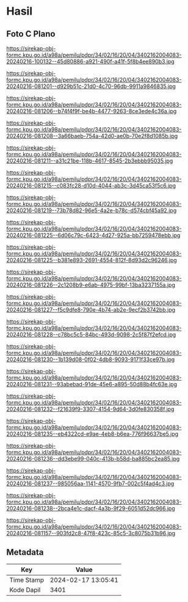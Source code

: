 # Hasil

## Foto C Plano

https://sirekap-obj-formc.kpu.go.id/a98a/pemilu/pdpr/34/02/16/20/04/3402162004083-20240216-100132--45d80886-a921-490f-a41f-5f8b4ee890b3.jpg

https://sirekap-obj-formc.kpu.go.id/a98a/pemilu/pdpr/34/02/16/20/04/3402162004083-20240216-081201--d929b51c-21d0-4c70-96db-9911a9846835.jpg

https://sirekap-obj-formc.kpu.go.id/a98a/pemilu/pdpr/34/02/16/20/04/3402162004083-20240216-081206--b74f4f9f-be4b-4477-9263-8ce3ede4c36a.jpg

https://sirekap-obj-formc.kpu.go.id/a98a/pemilu/pdpr/34/02/16/20/04/3402162004083-20240216-081208--3a66baeb-754a-42d0-ae0b-70e2f8d1085b.jpg

https://sirekap-obj-formc.kpu.go.id/a98a/pemilu/pdpr/34/02/16/20/04/3402162004083-20240216-081211--a31c21be-118b-4617-8545-2b3ebbb95035.jpg

https://sirekap-obj-formc.kpu.go.id/a98a/pemilu/pdpr/34/02/16/20/04/3402162004083-20240216-081215--c083fc28-d10d-4044-ab3c-3d45ca53f5c6.jpg

https://sirekap-obj-formc.kpu.go.id/a98a/pemilu/pdpr/34/02/16/20/04/3402162004083-20240216-081219--73b78d82-96e5-4a2e-b78c-d574cbf45a92.jpg

https://sirekap-obj-formc.kpu.go.id/a98a/pemilu/pdpr/34/02/16/20/04/3402162004083-20240216-081225--6d06c79c-6423-4d27-925a-bb7259478ebb.jpg

https://sirekap-obj-formc.kpu.go.id/a98a/pemilu/pdpr/34/02/16/20/04/3402162004083-20240216-081225--b381e893-2691-4554-812f-8d93d2c96246.jpg

https://sirekap-obj-formc.kpu.go.id/a98a/pemilu/pdpr/34/02/16/20/04/3402162004083-20240216-081226--2c1208b9-e6ab-4975-99bf-13ba3237155a.jpg

https://sirekap-obj-formc.kpu.go.id/a98a/pemilu/pdpr/34/02/16/20/04/3402162004083-20240216-081227--f5c9dfe8-790e-4b74-ab2e-9ecf2b3742bb.jpg

https://sirekap-obj-formc.kpu.go.id/a98a/pemilu/pdpr/34/02/16/20/04/3402162004083-20240216-081228--c78bc5c5-84bc-493d-9098-2c5f87f2efcd.jpg

https://sirekap-obj-formc.kpu.go.id/a98a/pemilu/pdpr/34/02/16/20/04/3402162004083-20240216-081230--1b139d08-0f02-4db8-9093-9171f33ce97b.jpg

https://sirekap-obj-formc.kpu.go.id/a98a/pemilu/pdpr/34/02/16/20/04/3402162004083-20240216-081231--93abebad-91de-45e6-a895-50d88b4fc63e.jpg

https://sirekap-obj-formc.kpu.go.id/a98a/pemilu/pdpr/34/02/16/20/04/3402162004083-20240216-081232--f21639f9-3307-4154-9d64-3d0fe830358f.jpg

https://sirekap-obj-formc.kpu.go.id/a98a/pemilu/pdpr/34/02/16/20/04/3402162004083-20240216-081235--eb4322cd-e9ae-4eb8-b6ea-776f96637be5.jpg

https://sirekap-obj-formc.kpu.go.id/a98a/pemilu/pdpr/34/02/16/20/04/3402162004083-20240216-081236--dd3ebe99-040c-413b-b58d-ba885bc2ea85.jpg

https://sirekap-obj-formc.kpu.go.id/a98a/pemilu/pdpr/34/02/16/20/04/3402162004083-20240216-081237--985056aa-1141-4570-9fb7-002c5f4ad4c3.jpg

https://sirekap-obj-formc.kpu.go.id/a98a/pemilu/pdpr/34/02/16/20/04/3402162004083-20240216-081238--2bca4e1c-dacf-4a3b-9f29-6051d52dc966.jpg

https://sirekap-obj-formc.kpu.go.id/a98a/pemilu/pdpr/34/02/16/20/04/3402162004083-20240216-081157--903fd2c8-47f8-423c-85c5-3c8075b31b96.jpg


## Metadata

| Key        | Value               |
| ---------- | ------------------- |
| Time Stamp | 2024-02-17 13:05:41 |
| Kode Dapil | 3401                |



